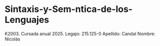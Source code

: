 # Sintaxis-y-Sem-ntica-de-los-Lenguajes
K2003.
Cursada anual 2025.
Legajo: 215.125-0
Apellido: Candal
Nombre: Nicolás
